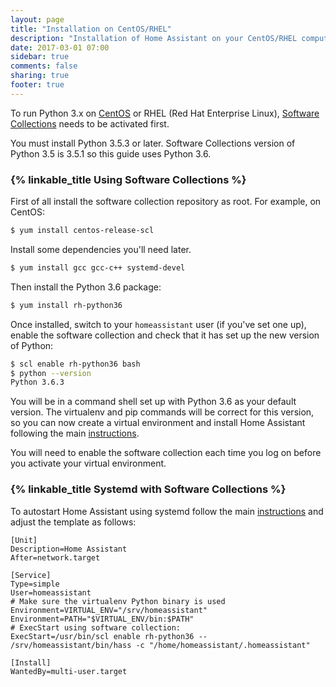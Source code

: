 ```yaml
---
layout: page
title: "Installation on CentOS/RHEL"
description: "Installation of Home Assistant on your CentOS/RHEL computer."
date: 2017-03-01 07:00
sidebar: true
comments: false
sharing: true
footer: true
---
```


To run Python 3.x on [CentOS](https://www.centos.org/) or RHEL (Red Hat Enterprise Linux), [Software Collections](https://www.softwarecollections.org/en/scls/rhscl/rh-python36/) needs to be activated first.

You must install Python 3.5.3 or later. Software Collections version of Python 3.5 is 3.5.1 so this guide uses Python 3.6.

### {% linkable_title Using Software Collections %}

First of all install the software collection repository as root. For example, on CentOS:

```bash
$ yum install centos-release-scl
```
Install some dependencies you'll need later.

```bash
$ yum install gcc gcc-c++ systemd-devel
```

Then install the Python 3.6 package:

```bash
$ yum install rh-python36
```

Once installed, switch to your `homeassistant` user (if you've set one up), enable the software collection and check that it has set up the new version of Python:

```bash
$ scl enable rh-python36 bash
$ python --version
Python 3.6.3
```

You will be in a command shell set up with Python 3.6 as your default version. The virtualenv and pip commands will be correct for this version, so you can now create a virtual environment and install Home Assistant following the main [instructions](/docs/installation/virtualenv/#step-4-set-up-the-virtualenv).

You will need to enable the software collection each time you log on before you activate your virtual environment.

### {% linkable_title Systemd with Software Collections %}

To autostart Home Assistant using systemd follow the main [instructions](/docs/autostart/systemd/) and adjust the template as follows:

```
[Unit]
Description=Home Assistant
After=network.target

[Service]
Type=simple
User=homeassistant
# Make sure the virtualenv Python binary is used
Environment=VIRTUAL_ENV="/srv/homeassistant"
Environment=PATH="$VIRTUAL_ENV/bin:$PATH"
# ExecStart using software collection:
ExecStart=/usr/bin/scl enable rh-python36 -- /srv/homeassistant/bin/hass -c "/home/homeassistant/.homeassistant"

[Install]
WantedBy=multi-user.target
```
